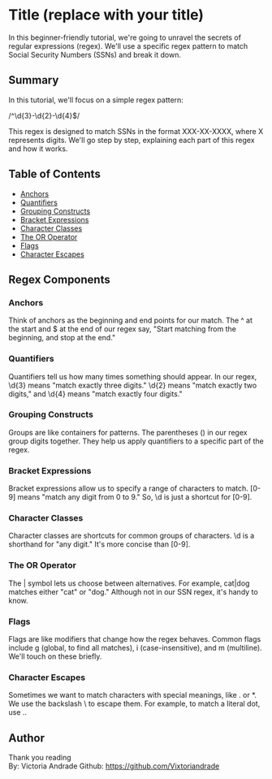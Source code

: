 # Title (replace with your title)

In this beginner-friendly tutorial, we're going to unravel the secrets of regular expressions (regex). We'll use a specific regex pattern to match Social Security Numbers (SSNs) and break it down.

## Summary

In this tutorial, we'll focus on a simple regex pattern:

/^\d{3}-\d{2}-\d{4}$/

This regex is designed to match SSNs in the format XXX-XX-XXXX, where X represents digits. We'll go step by step, explaining each part of this regex and how it works.

## Table of Contents

- [Anchors](#anchors)
- [Quantifiers](#quantifiers)
- [Grouping Constructs](#grouping-constructs)
- [Bracket Expressions](#bracket-expressions)
- [Character Classes](#character-classes)
- [The OR Operator](#the-or-operator)
- [Flags](#flags)
- [Character Escapes](#character-escapes)

## Regex Components

### Anchors

Think of anchors as the beginning and end points for our match. The ^ at the start and $ at the end of our regex say, "Start matching from the beginning, and stop at the end."

### Quantifiers

Quantifiers tell us how many times something should appear. In our regex, \d{3} means "match exactly three digits." \d{2} means "match exactly two digits," and \d{4} means "match exactly four digits."

### Grouping Constructs

Groups are like containers for patterns. The parentheses () in our regex group digits together. They help us apply quantifiers to a specific part of the regex.

### Bracket Expressions

Bracket expressions allow us to specify a range of characters to match. [0-9] means "match any digit from 0 to 9." So, \d is just a shortcut for [0-9].

### Character Classes

Character classes are shortcuts for common groups of characters. \d is a shorthand for "any digit." It's more concise than [0-9].

### The OR Operator

The | symbol lets us choose between alternatives. For example, cat|dog matches either "cat" or "dog." Although not in our SSN regex, it's handy to know.

### Flags

Flags are like modifiers that change how the regex behaves. Common flags include g (global, to find all matches), i (case-insensitive), and m (multiline). We'll touch on these briefly.

### Character Escapes

Sometimes we want to match characters with special meanings, like . or \*. We use the backslash \ to escape them. For example, to match a literal dot, use \..

## Author

Thank you reading  
By: Victoria Andrade
Github: https://github.com/Vixtoriandrade
